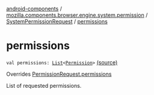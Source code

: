 [android-components](../../index.md) / [mozilla.components.browser.engine.system.permission](../index.md) / [SystemPermissionRequest](index.md) / [permissions](./permissions.md)

# permissions

`val permissions: `[`List`](https://kotlinlang.org/api/latest/jvm/stdlib/kotlin.collections/-list/index.html)`<`[`Permission`](../../mozilla.components.concept.engine.permission/-permission/index.md)`>` [(source)](https://github.com/mozilla-mobile/android-components/blob/master/components/browser/engine-system/src/main/java/mozilla/components/browser/engine/system/permission/SystemPermissionRequest.kt#L21)

Overrides [PermissionRequest.permissions](../../mozilla.components.concept.engine.permission/-permission-request/permissions.md)

List of requested permissions.

